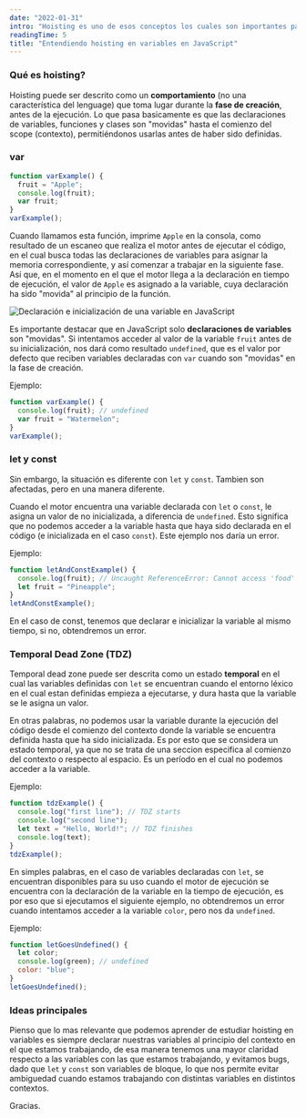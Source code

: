 ```yaml
---
date: "2022-01-31"
intro: "Hoisting es uno de esos conceptos los cuales son importantes para entender cómo funcionan las funciones y variables, y enfocar nuestro trabajo en una manera que toma en cuenta cómo los motores interpretan nuestro código."
readingTime: 5
title: "Entendiendo hoisting en variables en JavaScript"
---
```


### Qué es hoisting?

Hoisting puede ser descrito como un **comportamiento** (no una característica del lenguage) que toma lugar durante la **fase de creación**, antes de la ejecución. Lo que pasa basicamente es que las declaraciones de variables, funciones y clases son "movidas" hasta el comienzo del scope (contexto), permitiéndonos usarlas antes de haber sido definidas.

### var

```javascript
function varExample() {
  fruit = "Apple";
  console.log(fruit);
  var fruit;
}
varExample();
```

Cuando llamamos esta función, imprime `Apple` en la consola, como resultado de un escaneo que realiza el motor antes de ejecutar el código, en el cual busca todas las declaraciones de variables para asignar la memoria correspondiente, y así comenzar a trabajar en la siguiente fase. Así que, en el momento en el que el motor llega a la declaración en tiempo de ejecución, el valor de `Apple` es asignado a la variable, cuya declaración ha sido "movida" al principio de la función.

![Declaración e inicialización de una variable en JavaScript](/images/blog/javascript-variable-hoisting/declaration_and_initialization.png "Declaración e inicialización de una variable en JavaScript")

Es importante destacar que en JavaScript solo **declaraciones de variables** son "movidas". Si intentamos acceder al valor de la variable `fruit` antes de su inicialización, nos dará como resultado `undefined`, que es el valor por defecto que reciben variables declaradas con `var` cuando son "movidas" en la fase de creación.

Ejemplo:

```javascript
function varExample() {
  console.log(fruit); // undefined
  var fruit = "Watermelon";
}
varExample();
```

### let y const

Sin embargo, la situación es diferente con `let` y `const`. Tambien son afectadas, pero en una manera diferente.

Cuando el motor encuentra una variable declarada con `let` o `const`, le asigna un valor de no inicializada, a diferencia de `undefined`. Esto significa que no podemos acceder a la variable hasta que haya sido declarada en el código (e inicializada en el caso `const`). Este ejemplo nos daría un error.

Ejemplo:

```javascript
function letAndConstExample() {
  console.log(fruit); // Uncaught ReferenceError: Cannot access 'food' before initialization
  let fruit = "Pineapple";
}
letAndConstExample();
```

En el caso de const, tenemos que declarar e inicializar la variable al mismo tiempo, si no, obtendremos un error.

### Temporal Dead Zone (TDZ)

Temporal dead zone puede ser descrita como un estado **temporal** en el cual las variables definidas con `let` se encuentran cuando el entorno léxico en el cual estan definidas empieza a ejecutarse, y dura hasta que la variable se le asigna un valor.

En otras palabras, no podemos usar la variable durante la ejecución del código desde el comienzo del contexto donde la variable se encuentra definida hasta que ha sido inicializada. Es por esto que se considera un estado temporal, ya que no se trata de una seccion especifica al comienzo del contexto o respecto al espacio. Es un período en el cual no podemos acceder a la variable.

Ejemplo:

```javascript
function tdzExample() {
  console.log("first line"); // TDZ starts
  console.log("second line");
  let text = "Hello, World!"; // TDZ finishes
  console.log(text);
}
tdzExample();
```

En simples palabras, en el caso de variables declaradas con `let`, se encuentran disponibles para su uso cuando el motor de ejecución se encuentra con la declaración de la variable en la tiempo de ejecución, es por eso que si ejecutamos el siguiente ejemplo, no obtendremos un error cuando intentamos acceder a la variable `color`, pero nos da `undefined`.

Ejemplo:

```javascript
function letGoesUndefined() {
  let color;
  console.log(green); // undefined
  color: "blue";
}
letGoesUndefined();
```

### Ideas principales

Pienso que lo mas relevante que podemos aprender de estudiar hoisting en variables es siempre declarar nuestras variables al principio del contexto en el que estamos trabajando, de esa manera tenemos una mayor claridad respecto a las variables con las que estamos trabajando, y evitamos bugs, dado que `let` y `const` son variables de bloque, lo que nos permite evitar ambiguedad cuando estamos trabajando con distintas variables en distintos contextos.

Gracias.
